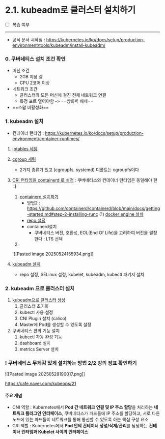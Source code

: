 # 2.1. kubeadm로 클러스터 설치하기

* [ ] 복습 여부

***

* 공식 문서 시작점 : https://kubernetes.io/ko/docs/setup/production-environment/tools/kubeadm/install-kubeadm/

### 0. 쿠버네티스 설치 조건 확인

* 머신 조건
  * 2GB 이상 램
  * CPU 2코어 이상
* 네트워크 조건
  * 클러스터의 모든 머신에 걸친 전체 네트워크 연결
  * 특정 포트 열어야함 -> ==방화벽 해제==
* \==스왑 비활성화==

### 1. kubeadm 설치

* 컨테이너 런타임 : https://kubernetes.io/ko/docs/setup/production-environment/container-runtimes/

1. [iptables 세팅](https://kubernetes.io/ko/docs/setup/production-environment/container-runtimes/#ipv4%EB%A5%BC-%ED%8F%AC%EC%9B%8C%EB%94%A9%ED%95%98%EC%97%AC-iptables%EA%B0%80-%EB%B8%8C%EB%A6%AC%EC%A7%80%EB%90%9C-%ED%8A%B8%EB%9E%98%ED%94%BD%EC%9D%84-%EB%B3%B4%EA%B2%8C-%ED%95%98%EA%B8%B0)
2. [cgroup 세팅](https://kubernetes.io/ko/docs/setup/production-environment/container-runtimes/#cgroup-%EB%93%9C%EB%9D%BC%EC%9D%B4%EB%B2%84)
   * 2가지 종류가 있고 (cgroupfs, systemd) 디폴트는 cgroupfs이다
3.  [CRI 런타임을 containerd 로 설정](https://kubernetes.io/ko/docs/setup/production-environment/container-runtimes/#containerd) : 쿠버네티스와 컨테이너 런타임은 동일해야 한다

    1. [containerd 설치하기](https://github.com/containerd/containerd/blob/main/docs/getting-started.md)
       * 방법2 : https://github.com/containerd/containerd/blob/main/docs/getting-started.md#step-2-installing-runc (1) [docker engine 설치](https://docs.docker.com/engine/install/centos/)
       * [repo 설정](https://docs.docker.com/engine/install/centos/#set-up-the-repository)
       * containerd설치
         * 쿠버네티스 버전, 호환성, EOL(End Of Life)을 고려하여 버전을 결정한다 : LTS 선택
    2.

    !\[\[Pasted image 20250524155934.png]]
4. [kubeadm 설치](https://kubernetes.io/ko/docs/setup/production-environment/tools/kubeadm/install-kubeadm/#kubeadm-kubelet-%EB%B0%8F-kubectl-%EC%84%A4%EC%B9%98)
   * repo 설정, SELinux 설정, kubelet, kubeadm, kubectl 패키지 설치

### 2. kubeadm 으로 클러스터 설치

1. [kubeadm으로 클러스터 생성](https://kubernetes.io/docs/setup/production-environment/tools/kubeadm/create-cluster-kubeadm/)
   1. 클러스터 초기화
   2. kubectl 사용 설정
   3. CNI Plugin 설치 (calico)
   4. Master에 Pod를 생성할 수 있도록 설정
2. 쿠버네티스 편의 기능 설치
   1. kubectl 자동 완성 기능
   2. dashboard 설치
   3. metrics Server 설치

### ! 쿠버네티스 무게감 있게 설치하는 방법 2/2 강의 장표 확인하기

!\[\[Pasted image 20250528190017.png]]

https://cafe.naver.com/kubeops/21

#### 주요 개념

* CNI 역할 : Kubernetes에서 **Pod 간 네트워크 연결 및 IP 주소 할당**을 처리하는 **네트워크 플러그인 인터페이스**,  쿠버네티스가 파드들에 IP 주소를 할당하고, 서로 다른 노드에 있는 파드들이 네트워크를 통해 통신할 수 있도록 하는 핵심 구성 요소
* CRI 역할 : Kubernetes에서 **Pod 안의 컨테이너 생성/삭제/관리**를 담당하는 **컨테이너 런타임과 Kubelet 사이의 인터페이스**
